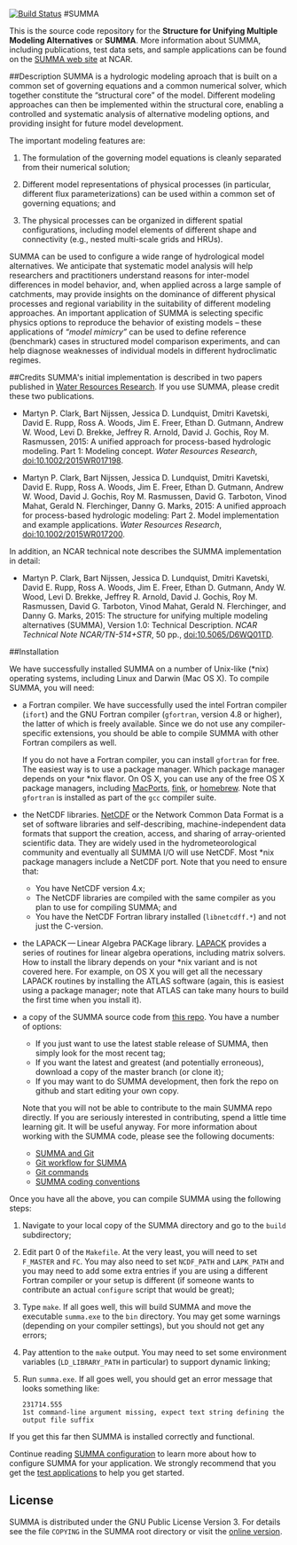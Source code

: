 [![Build Status](https://travis-ci.org/UCAR/summa.svg)](https://travis-ci.org/UCAR/summa)
#SUMMA

This is the source code repository for the **Structure for Unifying Multiple Modeling Alternatives** or **SUMMA**. More information about SUMMA, including publications, test data sets, and sample applications can be found on the [SUMMA web site](http://www.ral.ucar.edu/projects/summa) at NCAR.

##Description
SUMMA is a hydrologic modeling aproach that is built on a common set of governing equations and a common numerical solver, which together constitute the  “structural core” of the model. Different modeling approaches can then be implemented within the structural core, enabling a controlled and systematic analysis of alternative modeling options, and providing insight for future model development.

The important modeling features are:

 1. The formulation of the governing model equations is cleanly separated from their numerical solution;

 1. Different model representations of physical processes (in particular, different flux parameterizations) can be used within a common set of governing equations; and

 1. The physical processes can be organized in different spatial configurations, including model elements of different shape and connectivity (e.g., nested multi-scale grids and HRUs).

SUMMA can be used to configure a wide range of hydrological model alternatives. We anticipate that systematic model analysis will help researchers and practitioners understand reasons for inter-model differences in model behavior, and, when applied across a large sample of catchments, may provide insights on the dominance of different physical processes and regional variability in the suitability of different modeling approaches. An important application of SUMMA is selecting specific physics options to reproduce the behavior of existing models – these applications of *“model mimicry”* can be used to define reference (benchmark) cases in structured model comparison experiments, and can help diagnose weaknesses of individual models in different hydroclimatic regimes.

##Credits
SUMMA's initial implementation is described in two papers published in [Water Resources Research](http://onlinelibrary.wiley.com/journal/10.1002/(ISSN)1944-7973). If you use SUMMA, please credit these two publications.

 * Martyn P. Clark, Bart Nijssen, Jessica D. Lundquist, Dmitri Kavetski, David E. Rupp, Ross A. Woods, Jim E. Freer, Ethan D. Gutmann, Andrew W. Wood, Levi D. Brekke, Jeffrey R. Arnold, David J. Gochis, Roy M. Rasmussen, 2015: A unified approach for process-based hydrologic modeling. Part 1: Modeling concept. *Water Resources Research*, [doi:10.1002/2015WR017198](http://dx.doi.org/10.1002/2015WR017198).

 * Martyn P. Clark, Bart Nijssen, Jessica D. Lundquist, Dmitri Kavetski, David E. Rupp, Ross A. Woods, Jim E. Freer, Ethan D. Gutmann, Andrew W. Wood, David J. Gochis, Roy M. Rasmussen, David G. Tarboton, Vinod Mahat, Gerald N. Flerchinger, Danny G. Marks, 2015: A unified approach for process-based hydrologic modeling: Part 2. Model implementation and example applications. *Water Resources Research*, [doi:10.1002/2015WR017200](http://dx.doi.org/10.1002/2015WR017200).

 In addition, an NCAR technical note describes the SUMMA implementation in detail:

 * Martyn P. Clark, Bart Nijssen, Jessica D. Lundquist, Dmitri Kavetski, David E. Rupp, Ross A. Woods, Jim E. Freer, Ethan D. Gutmann, Andy W. Wood, Levi D. Brekke, Jeffrey R. Arnold, David J. Gochis, Roy M. Rasmussen, David G. Tarboton, Vinod Mahat, Gerald N. Flerchinger, and Danny G. Marks, 2015: The structure for unifying multiple modeling alternatives (SUMMA), Version 1.0: Technical Description. *NCAR Technical Note NCAR/TN-514+STR*, 50 pp., [doi:10.5065/D6WQ01TD](http://dx.doi.org/10.5065/D6WQ01TD).

##Installation

We have successfully installed SUMMA on a number of Unix-like (*nix) operating systems, including Linux and Darwin (Mac OS X). To compile SUMMA, you will need:

 * a Fortran compiler. We have successfully used the intel Fortran compiler (`ifort`) and the GNU Fortran compiler (`gfortran`, version 4.8 or higher), the latter of which is freely available. Since we do not use any compiler-specific extensions, you should be able to compile SUMMA with other Fortran compilers as well.

    If you do not have a Fortran compiler, you can install `gfortran` for free. The easiest way is to use a package manager. Which package manager depends on your *nix flavor. On OS X, you can use any of the free OS X package managers, including [MacPorts](http://www.macports.org), [fink](http://www.finkproject.org), or [homebrew](http://brew.sh). Note that `gfortran` is installed as part of the `gcc` compiler suite.

 * the NetCDF libraries. [NetCDF](http://www.unidata.ucar.edu/software/netcdf/) or the Network Common Data Format is a set of software libraries and self-describing, machine-independent data formats that support the creation, access, and sharing of array-oriented scientific data. They are widely used in the hydrometeorological community and eventually all SUMMA I/O will use NetCDF. Most *nix package managers include a NetCDF port. Note that you need to ensure that:

    * You have NetCDF version 4.x;
    * The NetCDF libraries are compiled with the same compiler as you plan to use for compiling SUMMA; and
    * You have the NetCDF Fortran library installed (`libnetcdff.*`) and not just the C-version.

 * the LAPACK — Linear Algebra PACKage library. [LAPACK](http://www.netlib.org/lapack/) provides a series of routines for linear algebra operations, including matrix solvers. How to install the library depends on your *nix variant and is not covered here. For example, on OS X you will get all the necessary LAPACK routines by installing the ATLAS software (again, this is easiest using a package manager; note that ATLAS can take many hours to build the first time when you install it).

 * a copy of the SUMMA source code from [this repo](https://github.com/UCAR/summa). You have a number of options:

    * If you just want to use the latest stable release of SUMMA, then simply look for the most recent tag;
    * If you want the latest and greatest (and potentially erroneous), download a copy of the master branch (or clone it);
    * If you may want to do SUMMA development, then fork the repo on github and start editing your own copy.

    Note that you will not be able to contribute to the main SUMMA repo directly. If you are seriously interested in contributing, spend a little time learning git. It will be useful anyway. For more information about working with the SUMMA code, please see the following documents:

    * [SUMMA and Git](https://github.com/UCAR/summa/blob/master/docs/howto/summa_and_git_howto.md)
    * [Git workflow for SUMMA](https://github.com/UCAR/summa/blob/master/docs/howto/summa_git_workflow.md)
    * [Git commands](https://github.com/UCAR/summa/blob/master/docs/howto/git_howto.md)
    * [SUMMA coding conventions](https://github.com/UCAR/summa/blob/master/docs/howto/summa_coding_conventions.md)

Once you have all the above, you can compile SUMMA using the following steps:

 1. Navigate to your local copy of the SUMMA directory and go to the `build` subdirectory;

 1. Edit part 0 of the `Makefile`. At the very least, you will need to set `F_MASTER` and `FC`. You may also need to set `NCDF_PATH` and `LAPK_PATH` and you may need to add some extra entries if you are using a different Fortran compiler or your setup is different (if someone wants to contribute an actual `configure` script that would be great);

 1. Type `make`. If all goes well, this will build SUMMA and move the executable `summa.exe` to the `bin` directory. You may get some warnings (depending on your compiler settings), but you should not get any errors;

 1. Pay attention to the `make` output. You may need to set some environment variables (`LD_LIBRARY_PATH` in particular) to support dynamic linking;

 1. Run `summa.exe`. If all goes well, you should get an error message that looks something like:

    ```
    231714.555
    1st command-line argument missing, expect text string defining the output file suffix
    ```

If you get this far then SUMMA is installed correctly and functional.

Continue reading [SUMMA configuration](https://github.com/UCAR/summa/blob/master/docs/howto/summa_configuration.md) to learn more about how to configure SUMMA for your application. We strongly recommend that you get the [test applications](http://ral.ucar.edu/projects/summa) to help you get started.

## License

SUMMA is distributed under the GNU Public License Version 3. For details see the file `COPYING` in the SUMMA root directory or visit the [online version](http://www.gnu.org/licenses/gpl-3.0.html).

